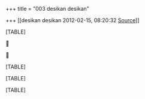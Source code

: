 +++
title = "003 desikan desikan"

+++
[[desikan desikan	2012-02-15, 08:20:32 [Source](https://groups.google.com/g/bvparishat/c/c5MJm-p6_2Q)]]



[TABLE]





[TABLE]

[TABLE]

[TABLE]

